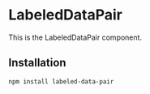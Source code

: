 # LabeledDataPair

This is the LabeledDataPair component.

## Installation

```bash
npm install labeled-data-pair
